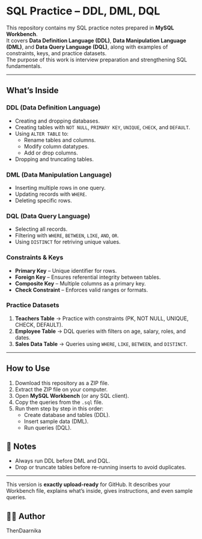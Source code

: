 # SQL Practice – DDL, DML, DQL  

This repository contains my SQL practice notes prepared in **MySQL Workbench**.  
It covers **Data Definition Language (DDL)**, **Data Manipulation Language (DML)**, and **Data Query Language (DQL)**, along with examples of constraints, keys, and practice datasets.  
The purpose of this work is interview preparation and strengthening SQL fundamentals.  

---

##  What’s Inside  

### DDL (Data Definition Language)  
- Creating and dropping databases.  
- Creating tables with `NOT NULL`, `PRIMARY KEY`, `UNIQUE`, `CHECK`, and `DEFAULT`.  
- Using `ALTER TABLE` to:  
  - Rename tables and columns.  
  - Modify column datatypes.  
  - Add or drop columns.  
- Dropping and truncating tables.  

### DML (Data Manipulation Language)  
- Inserting multiple rows in one query.  
- Updating records with `WHERE`.  
- Deleting specific rows.  

### DQL (Data Query Language)  
- Selecting all records.  
- Filtering with `WHERE`, `BETWEEN`, `LIKE`, `AND`, `OR`.  
- Using `DISTINCT` for retriving unique values.  

### Constraints & Keys  
- **Primary Key** – Unique identifier for rows.  
- **Foreign Key** – Ensures referential integrity between tables.  
- **Composite Key** – Multiple columns as a primary key.  
- **Check Constraint** – Enforces valid ranges or formats.  

### Practice Datasets  
1. **Teachers Table** → Practice with constraints (PK, NOT NULL, UNIQUE, CHECK, DEFAULT).  
2. **Employee Table** → DQL queries with filters on age, salary, roles, and dates.  
3. **Sales Data Table** → Queries using `WHERE`, `LIKE`, `BETWEEN`, and `DISTINCT`.  

---

## How to Use  

1. Download this repository as a ZIP file.  
2. Extract the ZIP file on your computer.  
3. Open **MySQL Workbench** (or any SQL client).  
4. Copy the queries from the `.sql` file.  
5. Run them step by step in this order:  
   - Create database and tables (DDL).  
   - Insert sample data (DML).  
   - Run queries (DQL).  

## 📝 Notes  
- Always run DDL before DML and DQL.  
- Drop or truncate tables before re-running inserts to avoid duplicates.

 ---

This version is **exactly upload-ready** for GitHub. It describes your Workbench file, explains what’s inside, gives instructions, and even sample queries.  

 

## 👩‍💻 Author  
ThenDaarnika
